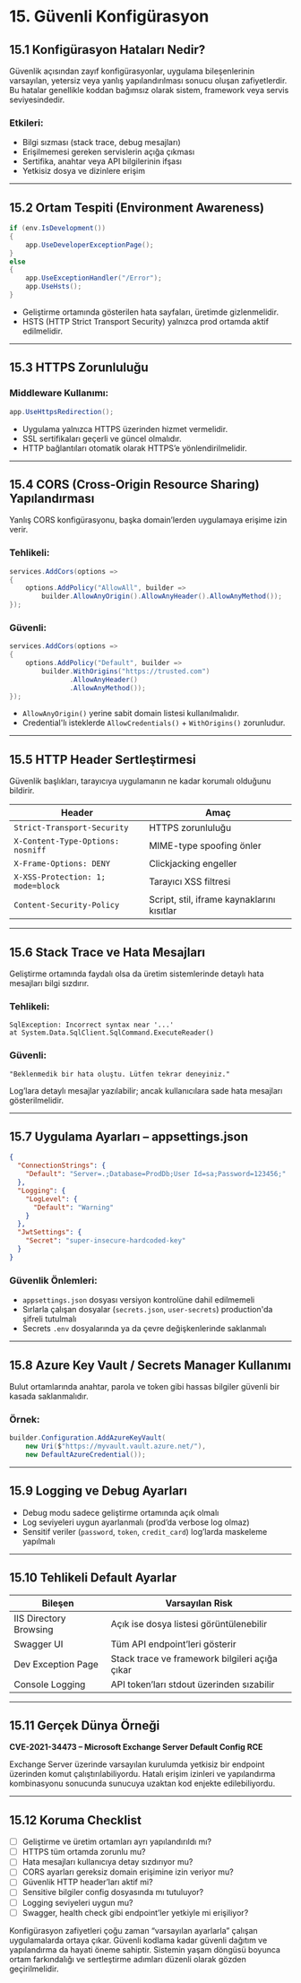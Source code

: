 # 15. Güvenli Konfigürasyon

## 15.1 Konfigürasyon Hataları Nedir?

Güvenlik açısından zayıf konfigürasyonlar, uygulama bileşenlerinin varsayılan, yetersiz veya yanlış yapılandırılması sonucu oluşan zafiyetlerdir. Bu hatalar genellikle koddan bağımsız olarak sistem, framework veya servis seviyesindedir.

### Etkileri:

* Bilgi sızması (stack trace, debug mesajları)
* Erişilmemesi gereken servislerin açığa çıkması
* Sertifika, anahtar veya API bilgilerinin ifşası
* Yetkisiz dosya ve dizinlere erişim

---

## 15.2 Ortam Tespiti (Environment Awareness)

```csharp
if (env.IsDevelopment())
{
    app.UseDeveloperExceptionPage();
}
else
{
    app.UseExceptionHandler("/Error");
    app.UseHsts();
}
```

* Geliştirme ortamında gösterilen hata sayfaları, üretimde gizlenmelidir.
* HSTS (HTTP Strict Transport Security) yalnızca prod ortamda aktif edilmelidir.

---

## 15.3 HTTPS Zorunluluğu

### Middleware Kullanımı:

```csharp
app.UseHttpsRedirection();
```

* Uygulama yalnızca HTTPS üzerinden hizmet vermelidir.
* SSL sertifikaları geçerli ve güncel olmalıdır.
* HTTP bağlantıları otomatik olarak HTTPS’e yönlendirilmelidir.

---

## 15.4 CORS (Cross-Origin Resource Sharing) Yapılandırması

Yanlış CORS konfigürasyonu, başka domain’lerden uygulamaya erişime izin verir.

### Tehlikeli:

```csharp
services.AddCors(options =>
{
    options.AddPolicy("AllowAll", builder =>
        builder.AllowAnyOrigin().AllowAnyHeader().AllowAnyMethod());
});
```

### Güvenli:

```csharp
services.AddCors(options =>
{
    options.AddPolicy("Default", builder =>
        builder.WithOrigins("https://trusted.com")
               .AllowAnyHeader()
               .AllowAnyMethod());
});
```

* `AllowAnyOrigin()` yerine sabit domain listesi kullanılmalıdır.
* Credential'lı isteklerde `AllowCredentials()` + `WithOrigins()` zorunludur.

---

## 15.5 HTTP Header Sertleştirmesi

Güvenlik başlıkları, tarayıcıya uygulamanın ne kadar korumalı olduğunu bildirir.

| Header                            | Amaç                                       |
| --------------------------------- | ------------------------------------------ |
| `Strict-Transport-Security`       | HTTPS zorunluluğu                          |
| `X-Content-Type-Options: nosniff` | MIME-type spoofing önler                   |
| `X-Frame-Options: DENY`           | Clickjacking engeller                      |
| `X-XSS-Protection: 1; mode=block` | Tarayıcı XSS filtresi                      |
| `Content-Security-Policy`         | Script, stil, iframe kaynaklarını kısıtlar |

---

## 15.6 Stack Trace ve Hata Mesajları

Geliştirme ortamında faydalı olsa da üretim sistemlerinde detaylı hata mesajları bilgi sızdırır.

### Tehlikeli:

```plaintext
SqlException: Incorrect syntax near '...'
at System.Data.SqlClient.SqlCommand.ExecuteReader()
```

### Güvenli:

```plaintext
"Beklenmedik bir hata oluştu. Lütfen tekrar deneyiniz."
```

Log’lara detaylı mesajlar yazılabilir; ancak kullanıcılara sade hata mesajları gösterilmelidir.

---

## 15.7 Uygulama Ayarları – appsettings.json

```json
{
  "ConnectionStrings": {
    "Default": "Server=.;Database=ProdDb;User Id=sa;Password=123456;"
  },
  "Logging": {
    "LogLevel": {
      "Default": "Warning"
    }
  },
  "JwtSettings": {
    "Secret": "super-insecure-hardcoded-key"
  }
}
```

### Güvenlik Önlemleri:

* `appsettings.json` dosyası versiyon kontrolüne dahil edilmemeli
* Sırlarla çalışan dosyalar (`secrets.json`, `user-secrets`) production'da şifreli tutulmalı
* Secrets `.env` dosyalarında ya da çevre değişkenlerinde saklanmalı

---

## 15.8 Azure Key Vault / Secrets Manager Kullanımı

Bulut ortamlarında anahtar, parola ve token gibi hassas bilgiler güvenli bir kasada saklanmalıdır.

### Örnek:

```csharp
builder.Configuration.AddAzureKeyVault(
    new Uri($"https://myvault.vault.azure.net/"),
    new DefaultAzureCredential());
```

---

## 15.9 Logging ve Debug Ayarları

* Debug modu sadece geliştirme ortamında açık olmalı
* Log seviyeleri uygun ayarlanmalı (prod’da verbose log olmaz)
* Sensitif veriler (`password`, `token`, `credit_card`) log’larda maskeleme yapılmalı

---

## 15.10 Tehlikeli Default Ayarlar

| Bileşen                | Varsayılan Risk                                |
| ---------------------- | ---------------------------------------------- |
| IIS Directory Browsing | Açık ise dosya listesi görüntülenebilir        |
| Swagger UI             | Tüm API endpoint’leri gösterir                 |
| Dev Exception Page     | Stack trace ve framework bilgileri açığa çıkar |
| Console Logging        | API token’ları stdout üzerinden sızabilir      |

---

## 15.11 Gerçek Dünya Örneği

**CVE-2021-34473 – Microsoft Exchange Server Default Config RCE**

Exchange Server üzerinde varsayılan kurulumda yetkisiz bir endpoint üzerinden komut çalıştırılabiliyordu. Hatalı erişim izinleri ve yapılandırma kombinasyonu sonucunda sunucuya uzaktan kod enjekte edilebiliyordu.

---

## 15.12 Koruma Checklist

* [ ] Geliştirme ve üretim ortamları ayrı yapılandırıldı mı?
* [ ] HTTPS tüm ortamda zorunlu mu?
* [ ] Hata mesajları kullanıcıya detay sızdırıyor mu?
* [ ] CORS ayarları gereksiz domain erişimine izin veriyor mu?
* [ ] Güvenlik HTTP header’ları aktif mi?
* [ ] Sensitive bilgiler config dosyasında mı tutuluyor?
* [ ] Logging seviyeleri uygun mu?
* [ ] Swagger, health check gibi endpoint’ler yetkiyle mi erişiliyor?

Konfigürasyon zafiyetleri çoğu zaman “varsayılan ayarlarla” çalışan uygulamalarda ortaya çıkar. Güvenli kodlama kadar güvenli dağıtım ve yapılandırma da hayati öneme sahiptir. Sistemin yaşam döngüsü boyunca ortam farkındalığı ve sertleştirme adımları düzenli olarak gözden geçirilmelidir.
